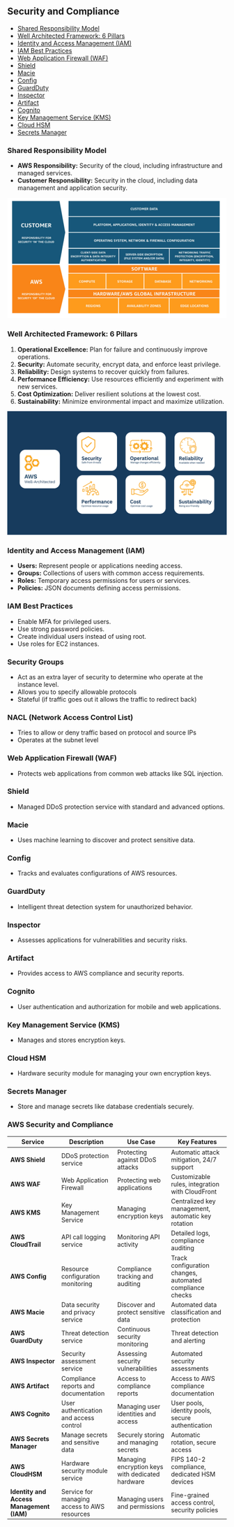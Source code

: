 ## Security and Compliance

- [Shared Responsibility Model](#shared-responsibility-model)
- [Well Architected Framework: 6 Pillars](#well-architected-framework-6-pillars)
- [Identity and Access Management (IAM)](#identity-and-access-management-iam)
- [IAM Best Practices](#iam-best-practices)
- [Web Application Firewall (WAF)](#web-application-firewall-waf)
- [Shield](#shield)
- [Macie](#macie)
- [Config](#config)
- [GuardDuty](#guardduty)
- [Inspector](#inspector)
- [Artifact](#artifact)
- [Cognito](#cognito)
- [Key Management Service (KMS)](#key-management-service-kms)
- [Cloud HSM](#cloud-hsm)
- [Secrets Manager](#secrets-manager)

### Shared Responsibility Model

- **AWS Responsibility:** Security of the cloud, including infrastructure and managed services.
- **Customer Responsibility:** Security in the cloud, including data management and application security.

![Shared Responsibility Model](../assets/shared_responsibility_model.jpg)

### Well Architected Framework: 6 Pillars

1. **Operational Excellence:** Plan for failure and continuously improve operations.
2. **Security:** Automate security, encrypt data, and enforce least privilege.
3. **Reliability:** Design systems to recover quickly from failures.
4. **Performance Efficiency:** Use resources efficiently and experiment with new services.
5. **Cost Optimization:** Deliver resilient solutions at the lowest cost.
6. **Sustainability:** Minimize environmental impact and maximize utilization.

![Well Architected Framework](../assets/well_architected_framework.png)

### Identity and Access Management (IAM)

- **Users:** Represent people or applications needing access.
- **Groups:** Collections of users with common access requirements.
- **Roles:** Temporary access permissions for users or services.
- **Policies:** JSON documents defining access permissions.

### IAM Best Practices

- Enable MFA for privileged users.
- Use strong password policies.
- Create individual users instead of using root.
- Use roles for EC2 instances.

### Security Groups 

- Act as an extra layer of security to determine who operate at the instance level.
- Allows you to specify allowable protocols
- Stateful (if traffic goes out it allows the traffic to redirect back)

### NACL (Network Access Control List)

- Tries to allow or deny traffic based on protocol and source IPs
- Operates at the subnet level

### Web Application Firewall (WAF)

- Protects web applications from common web attacks like SQL injection.

### Shield

- Managed DDoS protection service with standard and advanced options.

### Macie

- Uses machine learning to discover and protect sensitive data.

### Config

- Tracks and evaluates configurations of AWS resources.

### GuardDuty

- Intelligent threat detection system for unauthorized behavior.

### Inspector

- Assesses applications for vulnerabilities and security risks.

### Artifact

- Provides access to AWS compliance and security reports.

### Cognito

- User authentication and authorization for mobile and web applications.

### Key Management Service (KMS)

- Manages and stores encryption keys.

### Cloud HSM

- Hardware security module for managing your own encryption keys.

### Secrets Manager

- Store and manage secrets like database credentials securely.

### AWS Security and Compliance

| Service                                  | Description                                  | Use Case                                         | Key Features                                             |
| ---------------------------------------- | -------------------------------------------- | ------------------------------------------------ | -------------------------------------------------------- |
| **AWS Shield**                           | DDoS protection service                      | Protecting against DDoS attacks                  | Automatic attack mitigation, 24/7 support                |
| **AWS WAF**                              | Web Application Firewall                     | Protecting web applications                      | Customizable rules, integration with CloudFront          |
| **AWS KMS**                              | Key Management Service                       | Managing encryption keys                         | Centralized key management, automatic key rotation       |
| **AWS CloudTrail**                       | API call logging service                     | Monitoring API activity                          | Detailed logs, compliance auditing                       |
| **AWS Config**                           | Resource configuration monitoring            | Compliance tracking and auditing                 | Track configuration changes, automated compliance checks |
| **AWS Macie**                            | Data security and privacy service            | Discover and protect sensitive data              | Automated data classification and protection             |
| **AWS GuardDuty**                        | Threat detection service                     | Continuous security monitoring                   | Threat detection and alerting                            |
| **AWS Inspector**                        | Security assessment service                  | Assessing security vulnerabilities               | Automated security assessments                           |
| **AWS Artifact**                         | Compliance reports and documentation         | Access to compliance reports                     | Access to AWS compliance documentation                   |
| **AWS Cognito**                          | User authentication and access control       | Managing user identities and access              | User pools, identity pools, secure authentication        |
| **AWS Secrets Manager**                  | Manage secrets and sensitive data            | Securely storing and managing secrets            | Automatic rotation, secure access                        |
| **AWS CloudHSM**                         | Hardware security module service             | Managing encryption keys with dedicated hardware | FIPS 140-2 compliance, dedicated HSM devices             |
| **Identity and Access Management (IAM)** | Service for managing access to AWS resources | Managing users and permissions                   | Fine-grained access control, security policies           |
